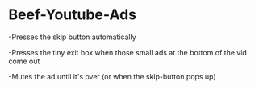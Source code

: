 # Beef-Youtube-Ads
-Presses the skip button automatically

-Presses the tiny exit box when those small ads at the bottom of the vid come out

-Mutes the ad until it's over (or when the skip-button pops up)
